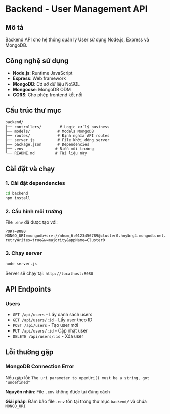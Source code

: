 ﻿# Backend - User Management API

## Mô tả

Backend API cho hệ thống quản lý User sử dụng Node.js, Express và MongoDB.

## Công nghệ sử dụng

- **Node.js**: Runtime JavaScript
- **Express**: Web framework
- **MongoDB**: Cơ sở dữ liệu NoSQL
- **Mongoose**: MongoDB ODM
- **CORS**: Cho phép frontend kết nối

## Cấu trúc thư mục

```
backend/
├── controllers/        # Logic xử lý business
├── models/            # Models MongoDB
├── routes/            # Định nghĩa API routes
├── server.js          # File khởi động server
├── package.json       # Dependencies
├── .env              # Biến môi trường
└── README.md         # Tài liệu này
```

## Cài đặt và chạy

### 1. Cài đặt dependencies
```bash
cd backend
npm install
```

### 2. Cấu hình môi trường
File `.env` đã được tạo với:
```
PORT=8080
MONGO_URI=mongodb+srv://nhom_6:0123456789@cluster0.hnybrg4.mongodb.net/groupDB?retryWrites=true&w=majority&appName=Cluster0
```

### 3. Chạy server
```bash
node server.js
```

Server sẽ chạy tại: `http://localhost:8080`

## API Endpoints

### Users
- `GET /api/users` - Lấy danh sách users
- `GET /api/users/:id` - Lấy user theo ID
- `POST /api/users` - Tạo user mới
- `PUT /api/users/:id` - Cập nhật user
- `DELETE /api/users/:id` - Xóa user

## Lỗi thường gặp

### MongoDB Connection Error
Nếu gặp lỗi: `The uri parameter to openUri() must be a string, got "undefined"`

**Nguyên nhân**: File `.env` không được tải đúng cách

**Giải pháp**: Đảm bảo file `.env` tồn tại trong thư mục `backend/` và chứa `MONGO_URI`

